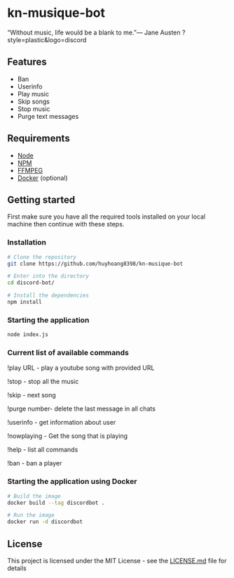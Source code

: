 # kn-musique-bot
“Without music, life would be a blank to me.”― Jane Austen
?style=plastic&logo=discord
## Features

- Ban
- Userinfo
- Play music
- Skip songs
- Stop music
- Purge text messages

## Requirements

- [Node](https://nodejs.org/en/)
- [NPM](https://www.npmjs.com/)
- [FFMPEG](https://www.ffmpeg.org/)
- [Docker](https://www.docker.com/) (optional)

## Getting started

First make sure you have all the required tools installed on your local machine then continue with these steps.

### Installation

```bash
# Clone the repository
git clone https://github.com/huyhoang8398/kn-musique-bot

# Enter into the directory
cd discord-bot/

# Install the dependencies
npm install
```

### Starting the application

```bash
node index.js
```

### Current list of available commands

!play URL - play a youtube song with provided URL

!stop - stop all the music

!skip - next song

!purge number- delete the last message in all chats

!userinfo - get information about user

!nowplaying - Get the song that is playing

!help - list all commands

!ban - ban a player

### Starting the application using Docker

```bash
# Build the image
docker build --tag discordbot .

# Run the image
docker run -d discordbot
```


## License

This project is licensed under the MIT License - see the [LICENSE.md](LICENSE) file for details
